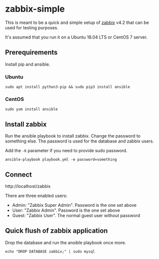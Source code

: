 # zabbix-simple

This is meant to be a quick and simple setup of [zabbix](https://zabbix.com) v4.2 that can be used for testing purposes.

It's assumed that you run it on a Ubuntu 18.04 LTS or CentOS 7 server.

## Prerequirements

Install pip and ansible.

### Ubuntu

```
sudo apt install python3-pip && sudo pip3 install ansible
```

### CentOS
```
sudo yum install ansible
```

## Install zabbix

Run the ansible playbook to install zabbix. Change the password to something else. The password is used for the database and zabbix users.

Add the `-K` parameter if you need to provide sudo password.

```
ansible-playbook playbook.yml -e password=something
```

## Connect

http://localhost/zabbix

There are three enabled users:

* Admin: "Zabbix Super Admin". Password is the one set above
* User: "Zabbix Admin". Password is the one set above
* Guest: "Zabbix User". The normal guest user without password

## Quick flush of zabbix application

Drop the database and run the ansible playbook once more.

```
echo "DROP DATABASE zabbix;" | sudo mysql
```
